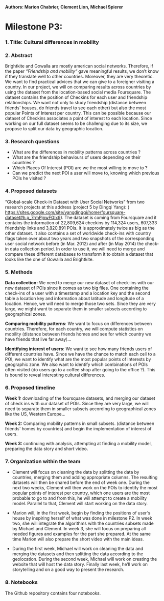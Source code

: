 #### Authors: Marion Chabrier, Clement Lion, Michael Spierer

# Milestone P3:

### 1. Title: Cultural differences in mobility

### 2. Abstract
Brightkite and Gowalla are mostly american social networks. Therefore, if the paper *“Friendship and mobility”* gave meaningful results, we don’t know if they translate well to other countries. Moreover, they are very theoretic. We want to find practical advices that we can give to a foreigner visiting a country. In our project, we will on comparing results across countries by using the dataset from the location-based social media Foursquare. The dataset contains the position of Checkins for each user and friendship relationships. We want not only to study friendship (distance between friends' houses, do friends travel to see each other) but also the most popular Points of Interest per country. This can be possible because our dataset of Checkins associates a point of interest to each location. Since working on our full dataset seems to be challenging due to its size, we propose to split our data by geographic location.

### 3. Research questions

* What are the differences in mobility patterns across countries ?
* What are the friendship behaviours of users depending on their countries ?
* Which Places Of Interest (POI) are we the most willing to move to ?
* Can we predict the next POI a user will move to, knowing which previous POIs he visited ?


### 4. Proposed datasets

“Global-scale Check-in Dataset with User Social Networks” from two research projects at this address (project 5 by Dingqi Yang): ( https://sites.google.com/site/yangdingqi/home/foursquare-dataset#h.p_7rmPjnwFGIx9). The dataset is coming from Foursquare and it contains the information of 22,809,624 checkins by 114,324 users, 607,333 friendship links and 3,820,891 POIs. It is approximately twice as big as the other dataset. It also contains a set of worldwide check-ins with country flags taken over about two years and two snapshots of the corresponding user social network before (in Mar. 2012) and after (in May 2014) the check-in data collection period. In order to use it, we will need to merge and compare these different databases to transform it to obtain a dataset that looks like the one of Gowalla and Brightkite.

### 5. Methods

**Data collection:**  We need to merge our new dataset of check-ins with our new dataset of POIs since it comes as two big files. One containing the check-ins of a user with a timestamp and a location key and the second table a location key and information about latitude and longitude of a location. Hence, we will need to merge those two sets. Since they are very large, we might want to separate them in smaller subsets according to geographical zones.

**Comparing mobility patterns:** We want to focus on differences between countries. Therefore, for each country, we will compute statistics on mobility (distance between friends homes and see for which country we have friends that live far away)...

**Identifying interest of users:** We want to see how many friends users of different countries have. Since we have the chance to match each cell to a POI, we want to identify what are the most popular points of interests by geographic zone. We also want to identify which combinations of POIs often visited (do users go to a coffee shop after going to the office ?). This is bound to reveal interesting cultural differences.


### 6. Proposed timeline


**Week 1:**  downloading of the foursquare datasets, and merging our dataset of check ins with our dataset of POIs. Since they are very large, we will need to separate them in smaller subsets according to geographical zones like the US, Western Europe...

**Week 2:** Comparing mobility patterns in small subsets. (distance between friends' homes by countries) and begin the implementation of interest of users.


**Week 3:** continuing with analysis, attempting at finding a mobility model, preparing the data story and short video.


### 7. Organization within the team

* Clement will focus on cleaning the data by splitting the data by countries, merging them and adding appropriate columns. The resulting datasets will then be shared before the end of week one. During the next two weeks, Clement will then work on the POIs to identify the most popular points of interest per country, which one users are the most probable to go to and from this, he will attempt to create a mobility model. Parallel to that, Clement will start working on the data story.

* Marion will, in the first week, begin by finding the positions of user's house by inspiring herself of what was done in milestone P2. In week two, she will integrate the algorithms with the countries subsets made by Michael and Clement. In week 3, she will focus on preparing all needed figures and examples for the part she prepared. At the same time Marion will also prepare the short video with the main ideas.

* During the first week, Michael will work on cleaning the data and merging the datasets and then splitting the data according to the geolocation. During the second week, Michael will work on creating the website that will host the data story. Finally last week, he’ll work on storytelling and on a good way to present the research.     


### 8. Notebooks

The Github repository contains four notebooks.


